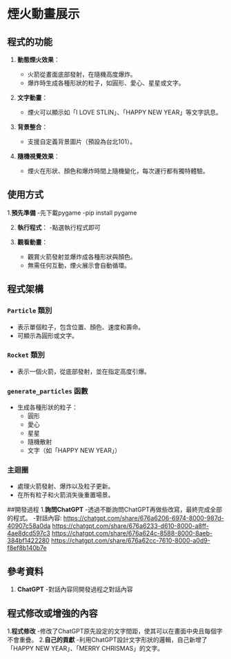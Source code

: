 # 煙火動畫展示


## 程式的功能
1. **動態煙火效果**：
   - 火箭從畫面底部發射，在隨機高度爆炸。
   - 爆炸時生成各種形狀的粒子，如圓形、愛心、星星或文字。

2. **文字動畫**：
   - 煙火可以顯示如「I LOVE STLIN」、「HAPPY NEW YEAR」等文字訊息。

3. **背景整合**：
   - 支援自定義背景圖片（預設為台北101）。

4. **隨機視覺效果**：
   - 煙火在形狀、顏色和爆炸時間上隨機變化，每次運行都有獨特體驗。


## 使用方式
1.**預先準備**
  -先下載pygame
  -pip install pygame
  
2. **執行程式**：
   -點選執行程式即可

3. **觀看動畫**：
   - 觀賞火箭發射並爆炸成各種形狀與顏色。
   - 無需任何互動，煙火展示會自動循環。

## 程式架構

### `Particle` 類別
- 表示單個粒子，包含位置、顏色、速度和壽命。
- 可顯示為圓形或文字。

### `Rocket` 類別
- 表示一個火箭，從底部發射，並在指定高度引爆。

### `generate_particles` 函數
- 生成各種形狀的粒子：
  - 圓形
  - 愛心
  - 星星
  - 隨機散射
  - 文字（如「HAPPY NEW YEAR」）

### 主迴圈
- 處理火箭發射、爆炸以及粒子更新。
- 在所有粒子和火箭消失後重置場景。
  
##開發過程
1.**詢問ChatGPT**
  -透過不斷詢問ChatGPT再做些改寫，最終完成全部的程式。
  -對話內容:
    https://chatgpt.com/share/676a6206-6974-8000-987d-40907c58a0da
    https://chatgpt.com/share/676a6233-d610-8000-a8ff-4ae8dcd597c3
    https://chatgpt.com/share/676a624c-8588-8000-8aeb-384bf1422280
    https://chatgpt.com/share/676a62cc-7610-8000-a0d9-f8ef8b140b7e

## 參考資料
1. **ChatGPT**
   -對話內容同開發過程之對話內容

## 程式修改或增強的內容
1.**程式修改**
  -修改了ChatGPT原先設定的文字間距，使其可以在畫面中央且每個字不會重疊。
2.**自己的貢獻**
   -利用ChatGPT設計文字形狀的邏輯，自己新增了「HAPPY NEW YEAR」、「MERRY CHRISMAS」的文字。

